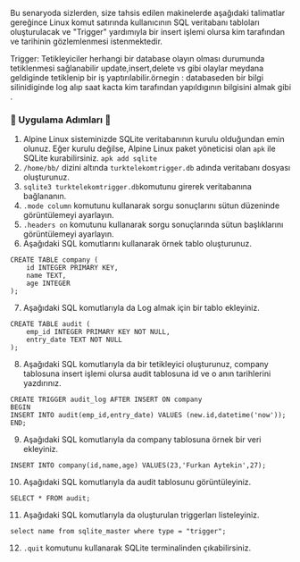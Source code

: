 Bu senaryoda sizlerden, size tahsis edilen makinelerde aşağıdaki talimatlar gereğince Linux komut satırında kullanıcının SQL veritabanı tabloları oluşturulacak ve "Trigger" yardımıyla bir insert işlemi olursa kim tarafından ve tarihinin gözlemlenmesi istenmektedir.

Trigger: Tetikleyiciler herhangi bir database olayın olması durumunda tetiklenmesi sağlanabilir update,insert,delete vs gibi olaylar meydana geldiginde tetiklenip bir iş yaptırılabilir.örnegin : databaseden bir bilgi silinidiginde log alıp saat kacta kim tarafından yapıldıgının bilgisini almak gibi .

### 🚀 Uygulama Adımları 🚀

1. Alpine Linux sisteminizde SQLite veritabanının kurulu olduğundan emin olunuz. Eğer kurulu değilse, Alpine Linux paket yöneticisi olan `apk` ile SQLite kurabilirsiniz. `apk add sqlite`
2. `/home/bb/` dizini altında `turktelekomtrigger.db` adında veritabanı dosyası oluşturunuz.
3. `sqlite3 turktelekomtrigger.db`komutunu girerek veritabanına bağlananın.
4. `.mode column` komutunu kullanarak sorgu sonuçlarını sütun düzeninde görüntülemeyi ayarlayın.
5. `.headers on` komutunu kullanarak sorgu sonuçlarında sütun başlıklarını görüntülemeyi ayarlayın.
6. Aşağıdaki SQL komutlarını kullanarak örnek tablo oluşturunuz.

```
CREATE TABLE company (
    id INTEGER PRIMARY KEY,
    name TEXT,
    age INTEGER
);
```

7. Aşağıdaki SQL komutlarıyla da Log almak için bir tablo ekleyiniz.

```
CREATE TABLE audit (
    emp_id INTEGER PRIMARY KEY NOT NULL,
    entry_date TEXT NOT NULL
);
```

8. Aşağıdaki SQL komutlarıyla da bir tetikleyici oluşturunuz, company tablosuna insert işlemi olursa audit tablosuna id ve o anın tarihlerini yazdırınız.

```
CREATE TRIGGER audit_log AFTER INSERT ON company
BEGIN
INSERT INTO audit(emp_id,entry_date) VALUES (new.id,datetime('now'));
END;
```

9. Aşağıdaki SQL komutlarıyla da company tablosuna örnek bir veri ekleyiniz.

```
INSERT INTO company(id,name,age) VALUES(23,'Furkan Aytekin',27);
```

10. Aşağıdaki SQL komutlarıyla da audit tablosunu görüntüleyiniz.

```
SELECT * FROM audit;
```

11. Aşağıdaki SQL komutlarıyla da oluşturulan triggerları listeleyiniz.

```
select name from sqlite_master where type = "trigger";
```

12. `.quit` komutunu kullanarak SQLite terminalinden çıkabilirsiniz.
